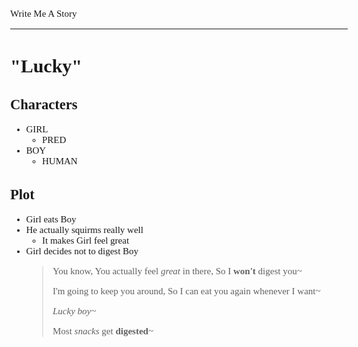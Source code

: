 <Style>
    Body {
        Font-size: 15px;
        Font-family: Verdana;
    };
</Style>

Write Me A Story
****************
"Lucky"
=======

Characters
----------
- GIRL
    - PRED
- BOY
    - HUMAN

Plot
----
- Girl eats Boy
- He actually squirms really well
    - It makes Girl feel great
- Girl decides not to digest Boy
    > You know,
    You actually feel _great_ in there,
    So I __won't__ digest you\~
    >
    > I'm going to keep you around,
    So I can eat you again whenever I want\~
    >
    > _Lucky boy\~_
    >
    > Most _snacks_ get __digested__\~
